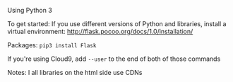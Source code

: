 Using Python 3

To get started:
If you use different versions of Python and libraries, install a virtual environment:
http://flask.pocoo.org/docs/1.0/installation/

Packages:
`pip3 install Flask`

If you're using Cloud9, add `--user` to the end of both of those commands


Notes:
I all libraries on the html side use CDNs